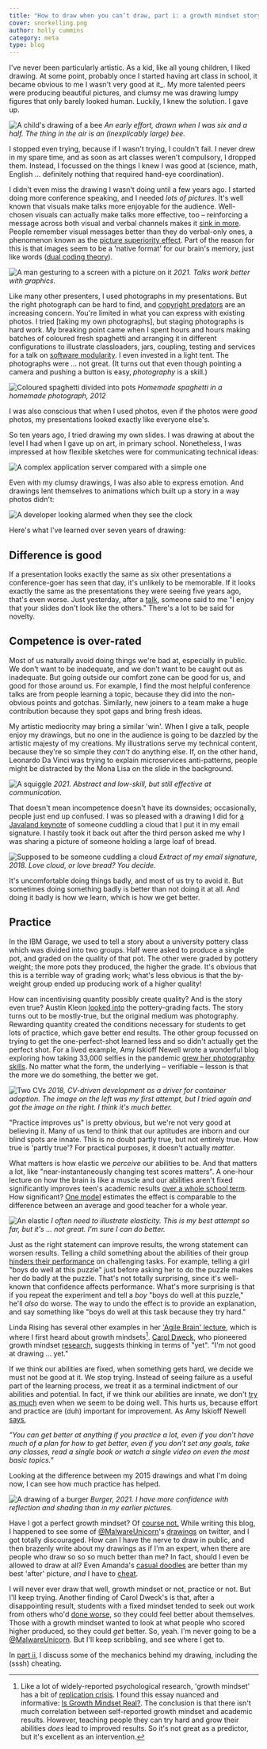 ```yaml
---
title: "How to draw when you can’t draw, part i: a growth mindset story"
cover: snorkelling.png
author: holly cummins
category: meta
type: blog
---
```


I've never been particularly artistic. As a kid, like all young children, I liked drawing.
At some point, probably once I started having art class in school, it became obvious to me I wasn't very good at it_.
My more talented peers were producing beautiful pictures, and clumsy me was drawing lumpy figures that only barely looked human.
Luckily, I knew the solution. I gave up. 

![A child's drawing of a bee](bee-1981.png)
_An early effort, drawn when I was six and a half. The thing in the air is an (inexplicably large) bee._

I stopped even trying, because if I wasn't trying, I couldn't fail. 
I never drew in my spare time, and as soon as art classes weren't compulsory, I dropped them. Instead,
I focussed on the things I knew I was good at (science, math, English ... definitely nothing that required hand-eye coordination).

I didn't even miss the drawing I wasn't doing until a few years ago. I started doing more conference speaking, and I needed _lots of pictures_. 
It's well known that visuals make talks more enjoyable for the audience. 
Well-chosen visuals can actually make talks more effective, too – reinforcing a message
across both visual and verbal channels makes it [sink in more](https://www.shiftelearning.com/blog/bid/350326/studies-confirm-the-power-of-visuals-in-elearning). 
People remember visual messages better than they do verbal-only ones, a phenomenon known as the [picture superiority effect](https://en.wikipedia.org/wiki/Picture_superiority_effect). 
Part of the reason for this is that images seem to be a 'native format' for our brain's memory, just like words ([dual coding theory](https://en.wikipedia.org/wiki/Dual-coding_theory)).

![A man gesturing to a screen with a picture on it](illustrated-talk.png)
_2021. Talks work better with graphics._

Like many other presenters, I used photographs in my presentations. 
But the right photograph can be hard to find, and [copyright predators](https://doctorow.medium.com/a-bug-in-early-creative-commons-licenses-has-enabled-a-new-breed-of-superpredator-5f6360713299) are an increasing concern.
You're limited in what you can express with existing photos.
I tried [taking my own photographs], but staging photographs is hard work. 
My breaking point came when I spent hours and hours making batches of coloured fresh spaghetti 
and arranging it in different configurations to illustrate classloaders, jars, coupling, testing and services
for a talk on [software modularity](https://noti.st/holly-cummins/iNasA3/everything-i-know-about-software-i-learnt-from-spaghetti-bolognese). I even invested in a light tent. 
The photographs were ... not great. (It turns out that even though pointing a camera and pushing a button is easy, _photography_ is a skill.)

![Coloured spaghetti divided into pots](spaghetti-photo-pots.png)
_Homemade spaghetti in a homemade photograph, 2012_

I was also conscious that when I used photos, even if the photos were _good_ photos, my presentations looked exactly like everyone else's.

So ten years ago, I tried drawing my own slides. I was drawing at about the level I had when I gave up on art, in primary school.
Nonetheless, I was impressed at how flexible sketches were for communicating technical ideas:

![A complex application server compared with a simple one](applicationservers.png)

Even with my clumsy drawings, I was also able to express emotion. And drawings lent themselves to animations which built up a story in a way photos didn't:

![A developer looking alarmed when they see the clock](alarmeddeveloper.gif)

Here's what I've learned over seven years of drawing:

## Difference is good

If a presentation looks exactly the same as six other presentations a conference-goer has seen that 
day, it's unlikely to be memorable. If it looks exactly the same as the presentations they were seeing 
five years ago, that's even worse. 
Just yesterday, after a [talk](/cloud-chaos-and-microservices-mayhem-goto-amsterdam), someone said to me "I enjoy that your slides don't look like the others."
 There's a lot to be said for novelty.


## Competence is over-rated

Most of us naturally avoid doing things we're bad at, especially in public. 
We don't want to be inadequate, and we don't want to be caught out as inadequate. 
But going outside our comfort zone can be good for us, and good for those around us. 
For example, I find the most helpful conference talks are from people learning a topic,
because they did into the non-obvious points and gotchas. 
Similarly, new joiners to a team make a huge contribution because they spot gaps and bring fresh ideas.

My artistic mediocrity may bring a similar 'win'. When I give a talk, 
people enjoy my drawings, but no one in the audience is going to be dazzled
by the artistic majesty of my creations. My illustrations serve my technical content, 
because they're so simple they _can't_ do anything else. If, on the other hand, 
Leonardo Da Vinci was trying to explain microservices anti-patterns, 
people might be distracted by the Mona Lisa on the slide in the background.  

![A squiggle](squiggle.png)
_2021. Abstract and low-skill, but still effective at communication._

That doesn't mean incompetence doesn't have its downsides;
occasionally, people just end up confused. I was so pleased with a drawing I did 
for [a Javaland keynote](/cloudy-with-a-chance-of-meatballs-cloud-surprises-for-the-java-developer-keynote-javaland/) of someone
cuddling a cloud that I put it in my email signature. I hastily took it back out after the
third person asked me why I was sharing a picture of someone holding a large loaf of bread.

![Supposed to be someone cuddling a cloud](cloud-bread.png)
_Extract of my email signature, 2018. Love cloud, or love bread? You decide._

It's uncomfortable doing things badly, and most of us try to avoid it. 
But sometimes doing something badly is better than not doing it at all. 
And doing it badly is how we learn, which is how we get better. 


 ## Practice

In the IBM Garage, we used to tell a story about a university pottery class which was divided 
into two groups. Half were asked to produce a single pot, and graded on the quality of that pot. 
The other were graded by pottery weight; the more pots they produced, the higher the grade. 
It's obvious that this is a terrible way of grading work; what's less obvious is 
that the by-weight group ended up producing work of a higher quality! 

How can incentivising quantity possibly create quality? And is the story even true? Austin Kleon 
[looked into](https://austinkleon.com/2020/12/10/quantity-leads-to-quality-the-origin-of-a-parable/) the pottery-grading facts.
The story turns out to be mostly-true, but the original medium was photography. Rewarding 
quantity created the conditions necessary for students to get lots of practice, which gave
better end results. The other group focussed on trying to get the one-perfect-shot learned less and 
so didn't actually get the perfect shot.
For a lived example, Amy Iskioff Newell wrote a wonderful blog exploring how taking 33,000 selfies in the pandemic
[grew her photography skills](https://www.amywriteswords.com/p/6-i-took-33000-selfies?s=r).
No matter what the form, the underlying – verifiable – lesson is that the more we do something, 
the better we get.

![Two CVs](cv-driven-development.png)
_2018, CV-driven development as a driver for container adoption. The image on the 
left was my first attempt, but I tried again and got the image on the right. I think it's much better._

"Practice improves us" is pretty obvious, but we're not very good at believing it. 
Many of us tend to think that our aptitudes are inborn and our blind spots are innate. 
This is no doubt partly true, but not entirely true. How true is 'partly true'? 
For practical purposes, it doesn't actually _matter_.


What matters is how elastic we _perceive_ our abilities to be. 
And that matters a lot, like "near-instantaneously changing test scores matters".
A one-hour lecture on how the brain is like a muscle and our abilities aren't fixed significantly improves 
teen's academic results [over a whole school term](http://web.stanford.edu/~paunesku/articles/paunesku_2015.pdf). 
How significant? 
[One model](https://www.nature.com/articles/s41586-019-1466-y) estimates the effect is comparable to the 
difference between an average and good teacher for a whole year.

![An elastic](elastic.png)
_I often need to illustrate elasticity. This is my best attempt so far, but it's ... not great. I'm sure I can do better._

Just as the right statement can improve results, the wrong statement can worsen results. 
Telling a child something about the abilities of their group [hinders their
performance](https://cpb-us-w2.wpmucdn.com/voices.uchicago.edu/dist/8/1250/files/2018/07/Park-et-al-2016-How-do-generic-statements-impact-performance-wpt42c.pdf) on challenging tasks. For example, 
telling a girl "boys do well at this puzzle" just before asking her to do the puzzle makes her do badly at the puzzle. 
That's not totally surprising, since it's well-known that confidence affects performance. 
What's more surprising is that if you repeat the experiment and tell a _boy_ "boys do well at this puzzle,"
he'll _also_ do worse. The way to undo the effect is to provide an explanation, and say something like "boys do well at this task because they try hard."

Linda Rising has several other examples in her ['Agile Brain' lecture](https://www.youtube.com/watch?v=SMvVJwwMn5A),
which is where I first heard about growth mindsets[^1]. [Carol Dweck](https://dci.stanford.edu/wp-content/uploads/2018/03/mindset-chap-1-3.pdf), who pioneered growth mindset [research](https://cpb-us-w2.wpmucdn.com/web.sas.upenn.edu/dist/b/398/files/2019/04/1998-04530-003-1sagefw.pdf), suggests thinking 
in terms of "yet". "I'm not good at drawing ... yet." 

If we think our abilities are fixed, when something gets hard, 
we decide we must not be good at it. We stop trying. Instead of seeing failure as a useful part of the learning process, 
                                                    we treat it as a terminal indictment of our abilities and potential. In fact, 
if we think our abilities are innate, we don't [try as much](https://www.researchgate.net/publication/222301422_Implicit_theories_and_IQ_Test_performance_A_sequential_mediational_analysis) even when 
we seem to be doing well. This hurts us, because effort and practice are (duh) important for improvement. 
As Amy Iskioff Newell [says](https://www.amywriteswords.com/p/6-i-took-33000-selfies?s=r),


_"You can get better at anything if you practice a lot, even if you don’t have much of a plan for how to get better, even if you don’t set any goals, take any classes, read a single book or watch a single video on even the most basic topics."_

Looking at the difference between my 2015 drawings and what I'm doing now, I can 
see how much practice has helped.  

![A drawing of a burger](burger-2021.png)
_Burger, 2021. I have more confidence with reflection and shading than in my earlier pictures._

Have I got a perfect growth mindset? Of [course not.](https://www.theatlantic.com/education/archive/2016/12/how-praise-became-a-consolation-prize/510845/)
While writing this blog, I happened 
to see some of [@MalwareUnicorn](https://twitter.com/malwareunicorn)'s [drawings](https://twitter.com/malwareunicorn/status/1533875714545422336?s=20&t=hN9GH4SBoaLzSGQOZQ5ndw) on twitter, and I got totally discouraged. 
How can I have the nerve to draw in public, and then brazenly write about my drawings as if I'm an expert, when there are people 
who draw so so so much better than me? In fact, should I even be allowed to draw at all? Even Amanda's
[casual doodles](https://twitter.com/malwareunicorn/status/1537130415533588480?s=20&t=hN9GH4SBoaLzSGQOZQ5ndw) are better than my best 'after' picture, 
_and_ I have to [cheat](/how-to-draw-part-ii). 

I will never ever draw 
that well, growth mindset or not, practice or not. But I'll keep trying. 
Another finding of Carol Dweck's is that, after a disappointing result, students with a fixed mindset tended to seek out
work from others who'd [done worse](https://journals.sagepub.com/doi/10.1177/0146167207312960), so they could feel better about themselves. 
Those with a 
 growth mindset wanted to look at what people who scored higher produced, so they could _get_ better. 
 So, yeah. I'm never going to be a [@MalwareUnicorn](https://twitter.com/malwareunicorn/status/1519434606214148096?s=20&t=hN9GH4SBoaLzSGQOZQ5ndw).
 But I'll keep scribbling, and see where I get to.
 
In [part ii](/how-to-draw-part-ii), I discuss some of the mechanics behind my drawing, including the (sssh) cheating.


[^1]: Like a lot of widely-reported psychological research, 'growth mindset' has a bit of [replication crisis](https://www.vox.com/future-perfect/21504366/science-replication-crisis-peer-review-statistics). I found this essay nuanced and informative: [Is Growth Mindset Real?](https://improvingteaching.co.uk/2022/03/06/is-growth-mindset-real-new-evidence-new-conclusions/). The conclusion is that there isn't much correlation between self-reported growth mindset and academic results. However, teaching people they can try hard and grow their abilities _does_ lead to improved results. So it's not great as a predictor, but it's excellent as an intervention. 